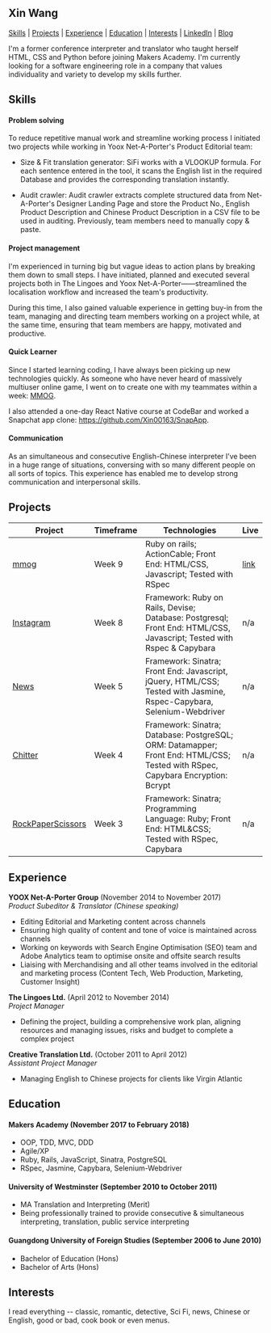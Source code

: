 ## Xin Wang

[Skills](#skills) | [Projects](#projects) | [Experience](#experience) | [Education](#education) | [Interests](#interests) | [LinkedIn](https://www.linkedin.com/in/xin-wang-9b9b4524/) | [Blog](https://medium.com/@shellywangxin)

I'm a former conference interpreter and translator who taught herself HTML, CSS and Python before joining Makers Academy. I'm currently looking for a software engineering role in a company that values individuality and variety to develop my skills further.

## Skills

#### Problem solving
  To reduce repetitive manual work and streamline working process I initiated two projects while working in Yoox Net-A-Porter's Product Editorial team:  

  - Size & Fit translation generator:
    SiFi works with a VLOOKUP formula. For each sentence entered in the tool, it scans the English list in the required Database and provides the corresponding translation instantly.

  - Audit crawler:
    Audit crawler extracts complete structured data from Net-A-Porter's Designer Landing Page and store the Product No., English Product Description and Chinese Product Description in a CSV file to be used in auditing. Previously, team members need to manually copy & paste.

#### Project management
  I'm experienced in turning big but vague ideas to action plans by breaking them down to small steps. I have initiated, planned and executed several projects both in The Lingoes and Yoox Net-A-Porter——streamlined the localisation workflow and increased the team's productivity.

  During this time, I also gained valuable experience in getting buy-in from the team, managing and directing team members working on a project while, at the same time, ensuring that team members are happy, motivated and productive.

#### Quick Learner
  Since I started learning coding, I have always been picking up new technologies quickly. As someone who have never heard of massively multiuser online game, I went on to create one with my teammates within a week: [MMOG](https://github.com/Xin00163/mmog).

  I also attended a one-day React Native course at CodeBar and worked a Snapchat app clone: https://github.com/Xin00163/SnapApp.


#### Communication
  As an simultaneous and consecutive English-Chinese interpreter I’ve been in a huge range of situations, conversing with so many different people on all sorts of topics. This experience has enabled me to develop strong communication and interpersonal skills.

## Projects
| Project                                                                                                                        | Timeframe                                                                                         | Technologies                                        | Live                                         
|---------------------------------------------------------------------------------------------------------------------------------|--------------------------------------------------------------------------------------------------|-------------------------------------------------------|-------------------------------------------------------|
| [mmog](https://github.com/AAMani5/digitalaffects) | Week 9  | Ruby on rails; ActionCable; Front End: HTML/CSS, Javascript; Tested with RSpec| [link](http://strepsils.herokuapp.com/game) |
| [Instagram](https://github.com/Xin00163/instagram-challenge) | Week 8  | Framework: Ruby on Rails, Devise; Database: Postgresql; Front End: HTML/CSS, Javascript; Tested with Rspec & Capybara | n/a |
| [News](https://github.com/Xin00163/news-summary-challenge) | Week 5 | Framework: Sinatra; Front End: Javascript, jQuery, HTML/CSS; Tested with Jasmine, Rspec-Capybara, Selenium-Webdriver | n/a |
| [Chitter](https://github.com/Xin00163/chitter-challenge) | Week 4 | Framework: Sinatra; Database: PostgreSQL; ORM: Datamapper; Front End: HTML/CSS; Tested with RSpec, Capybara Encryption: Bcrypt| n/a |
| [RockPaperScissors](https://github.com/Xin00163/rps-challenge) | Week 3 | Framework: Sinatra; Programming Language: Ruby; Front End: HTML&CSS; Tested with RSpec, Capybara| n/a |

## Experience

**YOOX Net-A-Porter Group** (November 2014 to November 2017)    
*Product Subeditor & Translator (Chinese speaking)*  
- Editing Editorial and Marketing content across channels
- Ensuring high quality of content and tone of voice is maintained across channels
- Working on keywords with Search Engine Optimisation (SEO) team and Adobe Analytics team to optimise onsite and offsite search results
- Liaising with Merchandising and all other teams involved in the editorial and marketing process (Content Tech, Web Production, Marketing, Customer Insight)

**The Lingoes Ltd.** (April 2012 to November 2014)   
*Project Manager*  
- Defining the project, building a comprehensive work plan, aligning resources and managing issues, risks and budget to complete a complex project

**Creative Translation Ltd.**	(October 2011 to April 2012)   
*Assistant Project Manager*  
- Managing English to Chinese projects for clients like Virgin Atlantic

## Education

#### Makers Academy (November 2017 to February 2018)

- OOP, TDD, MVC, DDD
- Agile/XP
- Ruby, Rails, JavaScript, Sinatra, PostgreSQL
- RSpec, Jasmine, Capybara, Selenium-Webdriver

#### University of Westminster (September 2010 to October 2011)

- MA Translation and Interpreting (Merit)
- Being professionally trained to provide consecutive & simultaneous interpreting, translation, public service interpreting

#### Guangdong University of Foreign Studies (September 2006 to June 2010)

- Bachelor of Education (Hons)
- Bachelor of Arts (Hons)

## Interests
I read everything -- classic, romantic, detective, Sci Fi, news, Chinese or English, good or bad, cook book or even menus.
